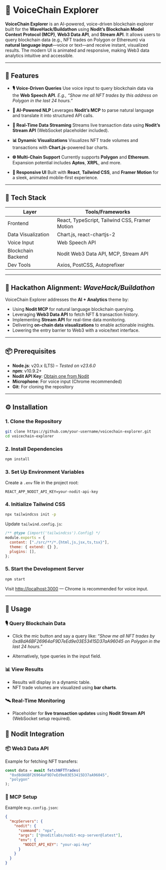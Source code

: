 # 🧠 VoiceChain Explorer

**VoiceChain Explorer** is an AI-powered, voice-driven blockchain explorer built for the **WaveHack/Buildathon** using **Nodit’s Blockchain Model Context Protocol (MCP)**, **Web3 Data API**, and **Stream API**. It allows users to query blockchain data (e.g., NFT trades on Polygon or Ethereum) via **natural language input**—voice or text—and receive instant, visualized results. The modern UI is animated and responsive, making Web3 data analytics intuitive and accessible.

---

## 🚀 Features

* **🎙 Voice-Driven Queries**
  Use voice input to query blockchain data via the **Web Speech API**.
  *E.g., “Show me all NFT trades by this address on Polygon in the last 24 hours.”*

* **🤖 AI-Powered NLP**
  Leverages **Nodit’s MCP** to parse natural language and translate it into structured API calls.

* **📡 Real-Time Data Streaming**
  Streams live transaction data using **Nodit’s Stream API** (WebSocket placeholder included).

* **📊 Dynamic Visualizations**
  Visualizes NFT trade volumes and transactions with **Chart.js**-powered bar charts.

* **🌐 Multi-Chain Support**
  Currently supports **Polygon** and **Ethereum**. Expansion potential includes **Aptos**, **XRPL**, and more.

* **📱 Responsive UI**
  Built with **React**, **Tailwind CSS**, and **Framer Motion** for a sleek, animated mobile-first experience.

---

## 🧰 Tech Stack

| Layer              | Tools/Frameworks                               |
| ------------------ | ---------------------------------------------- |
| Frontend           | React, TypeScript, Tailwind CSS, Framer Motion |
| Data Visualization | Chart.js, react-chartjs-2                      |
| Voice Input        | Web Speech API                                 |
| Blockchain Backend | Nodit Web3 Data API, MCP, Stream API           |
| Dev Tools          | Axios, PostCSS, Autoprefixer                   |

---

## 🎯 Hackathon Alignment: *WaveHack/Buildathon*

VoiceChain Explorer addresses the **AI + Analytics** theme by:

* Using **Nodit MCP** for natural language blockchain querying.
* Leveraging **Web3 Data API** to fetch NFT & transaction history.
* Implementing **Stream API** for real-time data monitoring.
* Delivering **on-chain data visualizations** to enable actionable insights.
* Lowering the entry barrier to Web3 with a voice/text interface.

---

## 📦 Prerequisites

* **Node.js**: v20.x (LTS) – *Tested on v23.6.0*
* **npm**: v10.9.2+
* **Nodit API Key**: [Obtain one from Nodit](https://nodit.io)
* **Microphone**: For voice input (Chrome recommended)
* **Git**: For cloning the repository

---

## ⚙️ Installation

### 1. Clone the Repository

```bash
git clone https://github.com/your-username/voicechain-explorer.git
cd voicechain-explorer
```

### 2. Install Dependencies

```bash
npm install
```

### 3. Set Up Environment Variables

Create a `.env` file in the project root:

```env
REACT_APP_NODIT_API_KEY=your-nodit-api-key
```

### 4. Initialize Tailwind CSS

```bash
npx tailwindcss init -p
```

Update `tailwind.config.js`:

```js
/** @type {import('tailwindcss').Config} */
module.exports = {
  content: ["./src/**/*.{html,js,jsx,ts,tsx}"],
  theme: { extend: {} },
  plugins: [],
};
```

### 5. Start the Development Server

```bash
npm start
```

Visit [http://localhost:3000](http://localhost:3000) — Chrome is recommended for voice input.

---

## 🧪 Usage

### 🎙 Query Blockchain Data

* Click the mic button and say a query like:
  *“Show me all NFT trades by 0xd8dA6BF26964aF9D7eEd9e03E53415D37aA96045 on Polygon in the last 24 hours.”*

* Alternatively, type queries in the input field.

### 📊 View Results

* Results will display in a dynamic table.
* NFT trade volumes are visualized using **bar charts**.

### 🛰 Real-Time Monitoring

* Placeholder for **live transaction updates** using **Nodit Stream API** (WebSocket setup required).



## 🔌 Nodit Integration

### 📦 Web3 Data API

Example for fetching NFT transfers:

```ts
const data = await fetchNFTTrades(
  "0xd8dA6BF26964aF9D7eEd9e03E53415D37aA96045",
  "polygon"
);
```

### 🧠 MCP Setup

Example `mcp.config.json`:

```json
{
  "mcpServers": {
    "nodit": {
      "command": "npx",
      "args": ["@noditlabs/nodit-mcp-server@latest"],
      "env": {
        "NODIT_API_KEY": "your-api-key"
      }
    }
  }
}
```
